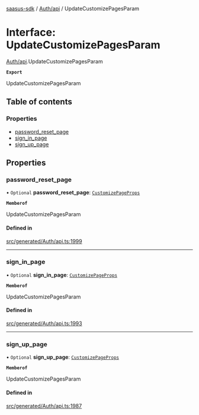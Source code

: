 [saasus-sdk](../README.md) / [Auth/api](../modules/Auth_api.md) / UpdateCustomizePagesParam

# Interface: UpdateCustomizePagesParam

[Auth/api](../modules/Auth_api.md).UpdateCustomizePagesParam

**`Export`**

UpdateCustomizePagesParam

## Table of contents

### Properties

- [password\_reset\_page](Auth_api.UpdateCustomizePagesParam.md#password_reset_page)
- [sign\_in\_page](Auth_api.UpdateCustomizePagesParam.md#sign_in_page)
- [sign\_up\_page](Auth_api.UpdateCustomizePagesParam.md#sign_up_page)

## Properties

### password\_reset\_page

• `Optional` **password\_reset\_page**: [`CustomizePageProps`](Auth_api.CustomizePageProps.md)

**`Memberof`**

UpdateCustomizePagesParam

#### Defined in

[src/generated/Auth/api.ts:1999](https://github.com/saasus-platform/saasus-sdk-javascript/blob/6b95732/src/generated/Auth/api.ts#L1999)

___

### sign\_in\_page

• `Optional` **sign\_in\_page**: [`CustomizePageProps`](Auth_api.CustomizePageProps.md)

**`Memberof`**

UpdateCustomizePagesParam

#### Defined in

[src/generated/Auth/api.ts:1993](https://github.com/saasus-platform/saasus-sdk-javascript/blob/6b95732/src/generated/Auth/api.ts#L1993)

___

### sign\_up\_page

• `Optional` **sign\_up\_page**: [`CustomizePageProps`](Auth_api.CustomizePageProps.md)

**`Memberof`**

UpdateCustomizePagesParam

#### Defined in

[src/generated/Auth/api.ts:1987](https://github.com/saasus-platform/saasus-sdk-javascript/blob/6b95732/src/generated/Auth/api.ts#L1987)
